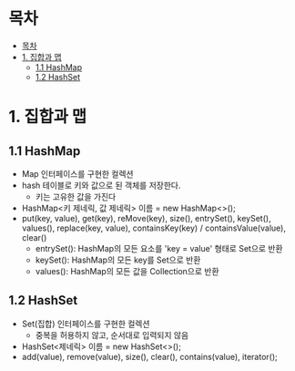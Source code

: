 # 목차
<!-- TOC -->

- [목차](#목차)
- [1. 집합과 맵](#1-집합과-맵)
  - [1.1 HashMap](#11-hashmap)
  - [1.2 HashSet](#12-hashset)

<!-- /TOC -->
# 1. 집합과 맵

## 1.1 HashMap
  * Map 인터페이스를 구현한 컬렉션
  * hash 테이블로 키와 값으로 된 객체를 저장한다.
    * 키는 고유한 값을 가진다
  * HashMap<키 제네릭, 값 제네릭> 이름 = new HashMap<>();
  * put(key, value), get(key), reMove(key), size(), entrySet(), keySet(), values(), replace(key, value), containsKey(key) / containsValue(value), clear()
    * entrySet(): HashMap의 모든 요소를 'key = value' 형태로 Set으로 반환
    * keySet(): HashMap의 모든 key를 Set으로 반환
    * values(): HashMap의 모든 값을 Collection으로 반환

## 1.2 HashSet
  * Set(집합) 인터페이스를 구현한 컬렉션
    * 중복을 허용하지 않고, 순서대로 입력되지 않음
  * HashSet<제네릭> 이름 = new HashSet<>();
  * add(value), remove(value), size(), clear(), contains(value), iterator(); 